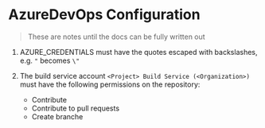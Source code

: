 # AzureDevOps Configuration

> These are notes until the docs can be fully written out

1. AZURE_CREDENTIALS must have the quotes escaped with backslashes, e.g. ```"``` becomes ```\"```

2. The build service account ```<Project> Build Service (<Organization>)``` must have the following permissions on the repository:

   * Contribute
   * Contribute to pull requests
   * Create branche
